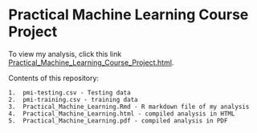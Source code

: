 # Practical Machine Learning Course Project

To view my analysis, click this link [Practical_Machine_Learning_Course_Project.html](https://cdn.rawgit.com/mdrobish/Practical_ML/master/Practical_Machine_Learning_Course_Project.html).

Contents of this repository:

    1.  pmi-testing.csv - Testing data
    2.  pmi-training.csv - training data
    3.  Practical_Machine_Learning.Rmd - R markdown file of my analysis
    4.  Practical_Machine_Learning.html - compiled analysis in HTML
    5.  Practical_Machine_Learning.pdf - compiled analysis in PDF
